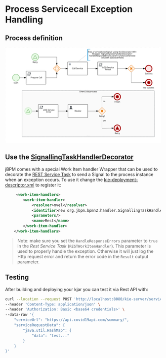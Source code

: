 # Process Servicecall Exception Handling

## Process definition

![ServiceCall](./src/main/resources/com/redhat/demos/ServiceCall-svg.svg)

## Use the [SignallingTaskHandlerDecorator](https://github.com/kiegroup/jbpm/blob/master/jbpm-bpmn2/src/main/java/org/jbpm/bpmn2/handler/SignallingTaskHandlerDecorator.java)
jBPM comes with a special Work Item handler Wrapper that can be used to decorate the [REST Service Task](https://github.com/kiegroup/jbpm/blob/master/jbpm-workitems/jbpm-workitems-rest/src/main/java/org/jbpm/process/workitem/rest/RESTWorkItemHandler.java) to send a Signal to the process instance when an exception occurs. To use it change the [kie-deployment-descriptor.xml](src/main/resources/META-INF/kie-deployment-descriptor.xml) to register it:

```xml
     <work-item-handlers>
        <work-item-handler>
            <resolver>mvel</resolver>
            <identifier>new org.jbpm.bpmn2.handler.SignallingTaskHandlerDecorator(new org.jbpm.process.workitem.rest.RESTWorkItemHandler(classLoader), "Error-serviceErrorSignal")</identifier>
            <parameters/>
            <name>Rest</name>
        </work-item-handler>
    </work-item-handlers>
```
> Note: make sure you set the `HandleResponseErrors` parameter to `true` in the *Rest Service Task* (`RESTWorkItemHandler`). This parameter is used to properly handle the exception. Otherwise it will just log the Http request error and return the error code in the `Result` output parameter.


## Testing
After building and deploying your kjar you can test it via Rest API with:

```bash
curl --location --request POST 'http://localhost:8080/kie-server/services/rest/server/containers/kie-process-template/processes/ServiceCall/instances' \
--header 'Content-Type: application/json' \
--header 'Authorization: Basic <base64 credentials>' \
--data-raw '{
    "serviceUrl": "https://api.covid19api.com/summary/",
    "serviceRequestData": {
        "java.util.HashMap": {
            "data": "test..."
        }
    }
}'
```